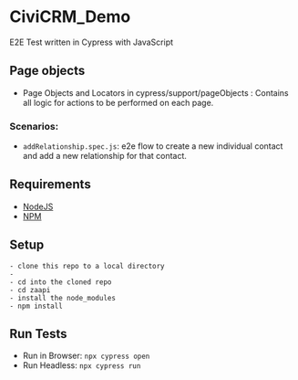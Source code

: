 # CiviCRM_Demo

E2E Test written in Cypress with JavaScript

## Page objects

- Page Objects and Locators in cypress/support/pageObjects : Contains all logic for actions to be performed on each page.

### Scenarios:

- `addRelationship.spec.js`: e2e flow to create a new individual contact and add a new relationship for that contact.

## Requirements

- [NodeJS](https://nodejs.org/en/)
- [NPM](https://www.npmjs.com/get-npm)

## Setup

```
- clone this repo to a local directory
-
- cd into the cloned repo
- cd zaapi
- install the node_modules
- npm install
```

## Run Tests

- Run in Browser: `npx cypress open`
- Run Headless: `npx cypress run`
